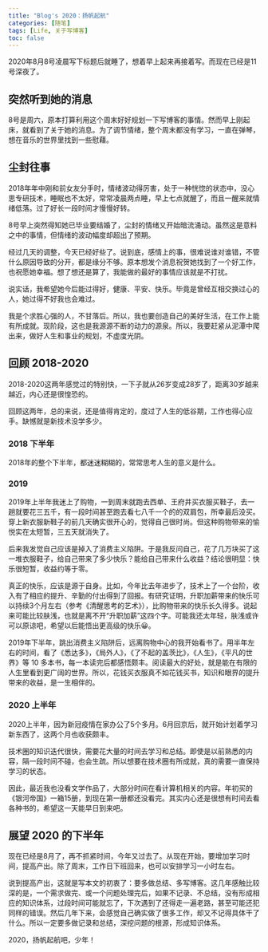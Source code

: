 ```yaml
---
title: "Blog's 2020：扬帆起航"
categories: [随笔]
tags: [Life, 关于写博客]
toc: false
---
```


2020年8月8号凌晨写下标题后就睡了，想着早上起来再接着写。而现在已经是11号深夜了。

## 突然听到她的消息

8号是周六，原本打算利用这个周末好好规划一下写博客的事情。然而早上刚起床，就看到了关于她的消息。为了调节情绪，整个周末都没有学习，一直在弹琴，想在音乐的世界里找到一些慰藉。

## 尘封往事

2018年年中刚和前女友分手时，情绪波动得厉害，处于一种恍惚的状态中，没心思专研技术，睡眠也不太好，常常凌晨两点睡，早上七点就醒了，而且一醒来就情绪低落。过了好长一段时间才慢慢好转。

8号早上突然得知她已毕业要结婚了，尘封的情绪又开始暗流涌动。虽然这是意料之中的事情，但情绪的波动幅度却超出了预期。

经过几天的调整，今天已经好些了。说到底，感情上的事，很难说谁对谁错，不管什么原因导致的分开，都是缘分不够。原本想发个消息祝贺她找到了一个好工作，也祝愿她幸福。想了想还是算了，我能做的最好的事情应该就是不打扰。

说实话，我希望她今后能过得好，健康、平安、快乐。毕竟是曾经互相交换过心的人，她过得不好我也会难过。

我是个求胜心强的人，不甘落后。所以，我也要创造自己的美好生活，在工作上能有所成就。现阶段，这也是我源源不断的动力的源泉。所以，我要赶紧从泥潭中爬出来，做好人生和事业的规划，不虚度光阴。

## 回顾 2018-2020

2018-2020这两年感觉过的特别快，一下子就从26岁变成28岁了，距离30岁越来越近，内心还是很惶恐的。

回顾这两年，总的来说，还是值得肯定的，度过了人生的低谷期，工作也得心应手。缺憾就是新技术没学多少。

### 2018 下半年

2018年的整个下半年，都迷迷糊糊的，常常思考人生的意义是什么。

### 2019

2019年上半年我迷上了购物，一到周末就跑去西单、王府井买衣服买鞋子，去一趟就要花三五千，有一段时间甚至跑去看七八千一个的的双肩包，所幸最后没买。穿上新衣服新鞋子的前几天确实很开心的，觉得自己很时尚。但这种购物带来的愉悦实在太短暂，三五天就消失了。

后来我发觉自己应该是掉入了消费主义陷阱。于是我反问自己，花了几万块买了这一堆衣服鞋子，给自己带来了多少快乐？能给自己带来什么收益？结论很明显：快乐很短暂，收益约等于零。

真正的快乐，应该是源于自身。比如，今年比去年进步了，技术上了一个台阶，收入有了相应的提升、辛勤的付出得到了回报。有研究证明，升职加薪带来的快乐可以持续3个月左右（参考《清醒思考的艺术》），比购物带来的快乐长久得多。说起来可能比较肤浅，也就是离不开“升职加薪”这四个字。可能我还太年轻，肤浅或许可以原谅吧，希望以后能悟出更高级的快乐😀。

2019年下半年，跳出消费主义陷阱后，远离购物中心的我开始看书了。用半年左右的时间，看了《悉达多》，《局外人》，《了不起的盖茨比》，《人生》，《平凡的世界》等 10 多本书，每一本读完后都感悟颇丰。阅读最大的好处，就是能在有限的人生里看到更广阔的世界。所以，花钱买衣服真不如花钱买书，知识和眼界的提升带来的收益，是一生相伴的。

### 2020 上半年

2020上半年，因为新冠疫情在家办公了5个多月。6月回京后，就开始计划着学习新东西了，这两个月也收获颇丰。

技术圈的知识迭代很快，需要花大量的时间去学习和总结。即使是以前熟悉的内容，隔一段时间不碰，也会生疏。所以想要在技术圈有所成就，真的需要一直保持学习的状态。

因此，最近我也没看文学作品了，大部分时间在看计算机相关的内容。年初买的《银河帝国》一箱15册，到现在第一册都还没看完。其实内心还是很想有时间去看各种书的，希望这一天能早日到来吧。

## 展望 2020 的下半年

现在已经是8月了，再不抓紧时间，今年又过去了。从现在开始，要增加学习时间，提高产出。除了周末，工作日下班回来，也可以安排学习一小时左右。

说到提高产出，这就是写本文的初衷了：要多做总结、多写博客。这几年感触比较深的是，一个需求做完、或一个问题处理完后，如果不记录、不总结，没有形成相应的知识体系，过段时间可能就忘了，下次遇到了还得走一遍老路，甚至可能还犯同样的错误。然后几年下来，会感觉自己确实做了很多工作，却又不记得具体干了什么。所以一定要多做记录和总结，深挖问题的根源，形成知识体系。

2020，扬帆起航吧，少年！





